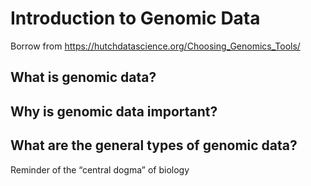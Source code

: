
# Introduction to Genomic Data

Borrow from https://hutchdatascience.org/Choosing_Genomics_Tools/


## What is genomic data?


## Why is genomic data important?

## What are the general types of genomic data?

Reminder of the “central dogma” of biology
